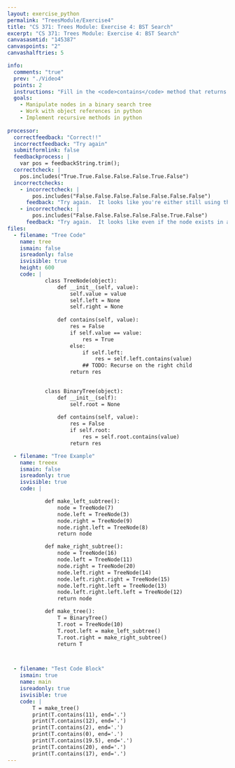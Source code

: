 ```yaml
---
layout: exercise_python
permalink: "TreesModule/Exercise4"
title: "CS 371: Trees Module: Exercise 4: BST Search"
excerpt: "CS 371: Trees Module: Exercise 4: BST Search"
canvasasmtid: "145387"
canvaspoints: "2"
canvashalftries: 5

info:
  comments: "true"
  prev: "./Video4"
  points: 2
  instructions: "Fill in the <code>contains</code> method that returns <code>True</code> if the tree contains a particular value, or <code>False</code> otherwise."
  goals:
    - Manipulate nodes in a binary search tree
    - Work with object references in python
    - Implement recursive methods in python
    
processor:  
  correctfeedback: "Correct!!" 
  incorrectfeedback: "Try again"
  submitformlink: false
  feedbackprocess: | 
    var pos = feedbackString.trim();
  correctcheck: |
    pos.includes("True.True.False.False.False.True.False")
  incorrectchecks:
    - incorrectcheck: |
        pos.includes("False.False.False.False.False.False.False")
      feedback: "Try again.  It looks like you're either still using the default code or you're not finding any of the nodes that do exist."
    - incorrectcheck: |
        pos.includes("False.False.False.False.False.True.False")
      feedback: "Try again.  It looks like even if the node exists in a left subtree, you're still returning False.  Be sure to only check the right subtree if the node wasn't found in the left subtree"
files:
  - filename: "Tree Code"
    name: tree
    ismain: false
    isreadonly: false
    isvisible: true
    height: 600
    code: | 
            class TreeNode(object):
                def __init__(self, value):
                    self.value = value
                    self.left = None
                    self.right = None
                
                def contains(self, value):
                    res = False
                    if self.value == value:
                        res = True
                    else:
                        if self.left:
                            res = self.left.contains(value)
                        ## TODO: Recurse on the right child
                    return res
                    

            class BinaryTree(object):
                def __init__(self):
                    self.root = None
                
                def contains(self, value):
                    res = False
                    if self.root:
                        res = self.root.contains(value)
                    return res

  - filename: "Tree Example"
    name: treeex
    ismain: false
    isreadonly: true
    isvisible: true
    code: | 

            def make_left_subtree():
                node = TreeNode(7)
                node.left = TreeNode(3)
                node.right = TreeNode(9)
                node.right.left = TreeNode(8)
                return node

            def make_right_subtree():
                node = TreeNode(16)
                node.left = TreeNode(11)
                node.right = TreeNode(20)
                node.left.right = TreeNode(14)
                node.left.right.right = TreeNode(15)
                node.left.right.left = TreeNode(13)
                node.left.right.left.left = TreeNode(12)
                return node

            def make_tree():
                T = BinaryTree()
                T.root = TreeNode(10)
                T.root.left = make_left_subtree()
                T.root.right = make_right_subtree()
                return T



  - filename: "Test Code Block"
    ismain: true
    name: main
    isreadonly: true
    isvisible: true
    code: |
        T = make_tree()
        print(T.contains(11), end='.')
        print(T.contains(12), end='.')
        print(T.contains(2), end='.')
        print(T.contains(0), end='.')
        print(T.contains(19.5), end='.')
        print(T.contains(20), end='.')
        print(T.contains(17), end='.')
---
```

